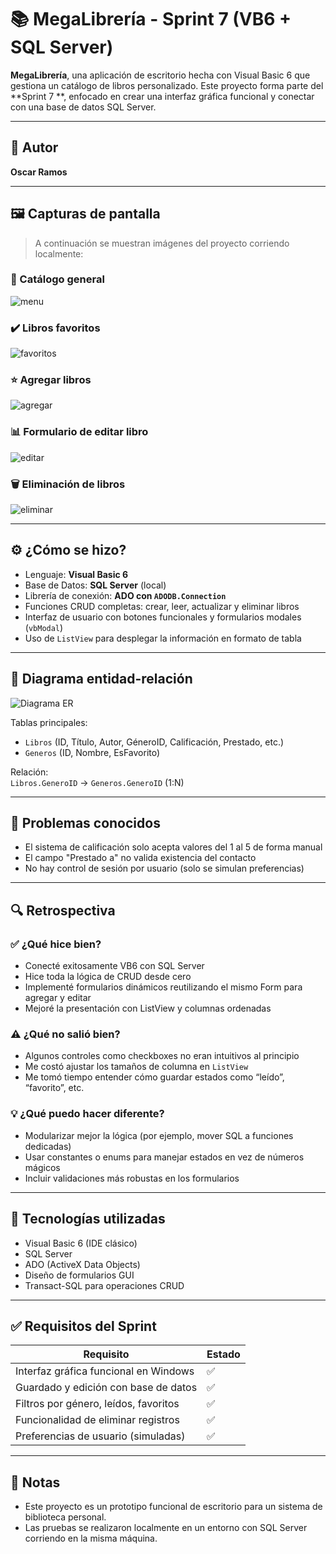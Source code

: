# 📚 MegaLibrería - Sprint 7 (VB6 + SQL Server)

**MegaLibrería**, una aplicación de escritorio hecha con Visual Basic 6 que gestiona un catálogo de libros personalizado. Este proyecto forma parte del **Sprint 7 **, enfocado en crear una interfaz gráfica funcional y conectar con una base de datos SQL Server.

---

## 👤 Autor

**Oscar Ramos**  

---

## 🖼️ Capturas de pantalla

> A continuación se muestran imágenes del proyecto corriendo localmente:

### 📖 Catálogo general
![ menu](public/catalogo.jpg)

### ✔️ Libros favoritos
![favoritos](public/favoritos.jpg)

### ⭐ Agregar libros
![agregar](public/agregar.jpg)

### 📊 Formulario de editar libro
![editar](public/editar.jpg)

### 🗑️ Eliminación de libros
![eliminar](public/eliminar.jpg)

---

## ⚙️ ¿Cómo se hizo?

- Lenguaje: **Visual Basic 6**
- Base de Datos: **SQL Server** (local)
- Librería de conexión: **ADO con `ADODB.Connection`**
- Funciones CRUD completas: crear, leer, actualizar y eliminar libros
- Interfaz de usuario con botones funcionales y formularios modales (`vbModal`)
- Uso de `ListView` para desplegar la información en formato de tabla

---

## 🧩 Diagrama entidad-relación


![Diagrama ER](public/bd.png)

Tablas principales:
- `Libros` (ID, Título, Autor, GéneroID, Calificación, Prestado, etc.)
- `Generos` (ID, Nombre, EsFavorito)

Relación:  
`Libros.GeneroID` → `Generos.GeneroID` (1:N)

---

## 🐛 Problemas conocidos

- El sistema de calificación solo acepta valores del 1 al 5 de forma manual
- El campo "Prestado a" no valida existencia del contacto
- No hay control de sesión por usuario (solo se simulan preferencias)

---

## 🔍 Retrospectiva

### ✅ ¿Qué hice bien?

- Conecté exitosamente VB6 con SQL Server
- Hice toda la lógica de CRUD desde cero
- Implementé formularios dinámicos reutilizando el mismo Form para agregar y editar
- Mejoré la presentación con ListView y columnas ordenadas

### ⚠️ ¿Qué no salió bien?

- Algunos controles como checkboxes no eran intuitivos al principio
- Me costó ajustar los tamaños de columna en `ListView`
- Me tomó tiempo entender cómo guardar estados como “leído”, “favorito”, etc.

### 💡 ¿Qué puedo hacer diferente?

- Modularizar mejor la lógica (por ejemplo, mover SQL a funciones dedicadas)
- Usar constantes o enums para manejar estados en vez de números mágicos
- Incluir validaciones más robustas en los formularios

---

## 🧠 Tecnologías utilizadas

- Visual Basic 6 (IDE clásico)
- SQL Server
- ADO (ActiveX Data Objects)
- Diseño de formularios GUI
- Transact-SQL para operaciones CRUD

---

## ✅ Requisitos del Sprint

| Requisito                              | Estado |
|----------------------------------------|--------|
| Interfaz gráfica funcional en Windows  | ✅     |
| Guardado y edición con base de datos   | ✅     |
| Filtros por género, leídos, favoritos  | ✅     |
| Funcionalidad de eliminar registros    | ✅     |
| Preferencias de usuario (simuladas)    | ✅     |

---

## 📌 Notas

- Este proyecto es un prototipo funcional de escritorio para un sistema de biblioteca personal.
- Las pruebas se realizaron localmente en un entorno con SQL Server corriendo en la misma máquina.




